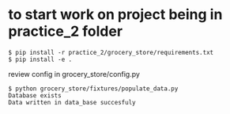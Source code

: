# to start work on project being in practice_2 folder

    $ pip install -r practice_2/grocery_store/requirements.txt
    $ pip install -e .

review config in grocery_store/config.py

    $ python grocery_store/fixtures/populate_data.py
    Database exists
    Data written in data_base succesfuly
